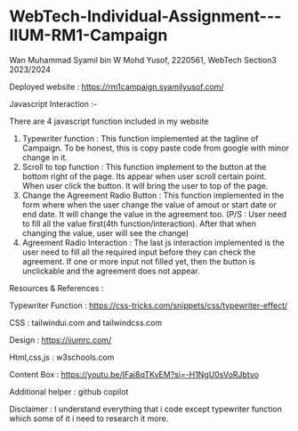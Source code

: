 # WebTech-Individual-Assignment---IIUM-RM1-Campaign
Wan Muhammad Syamil bin W Mohd Yusof, 2220561, WebTech Section3 2023/2024

Deployed website : https://rm1campaign.syamilyusof.com/

Javascript Interaction :-

There are 4 javascript function included in my website
1) Typewriter function : This function implemented at the tagline of Campaign. To be honest, this is copy paste code from google with minor change in it.
2) Scroll to top function : This function implement to the button at the bottom right of the page. Its appear when user scroll certain point. When user click the button. It will bring the user to top of the page.
3) Change the Agreement Radio Button : This function implemented in the form where when the user change the value of amout or start date or end date. It will change the value in the agreement too. (P/S : User need to fill all the value first(4th function/interaction). After that when changing the value, user will see the change)
4) Agreement Radio Interaction : The last js interaction implemented is the user need to fill all the required input before they can check the agreement. If one or more input not filled yet, then the button is unclickable and the  agreement does not appear.

Resources & References :

Typewriter Function : https://css-tricks.com/snippets/css/typewriter-effect/

CSS : tailwindui.com and tailwindcss.com

Design : https://iiumrc.com/

Html,css,js : w3schools.com

Content Box : https://youtu.be/IFai8qTKvEM?si=-H1NgU0sVoRJbtvo

Additional helper : github copilot

Disclaimer : I understand everything that i code except typewriter function which some of it i need to research it more.
